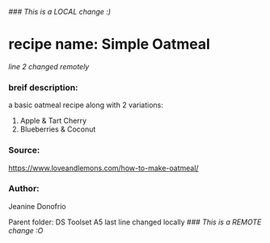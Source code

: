 *### This is a LOCAL change :)*

# recipe name: **Simple Oatmeal**
_line 2 changed remotely_ 

### breif description: 
a basic oatmeal recipe along with 2 variations: 
1. Apple  & Tart Cherry
2. Blueberries & Coconut

### Source: 
https://www.loveandlemons.com/how-to-make-oatmeal/

### Author: 
Jeanine Donofrio


Parent folder: DS Toolset A5
last line changed locally
*### This is a REMOTE change :O* 
